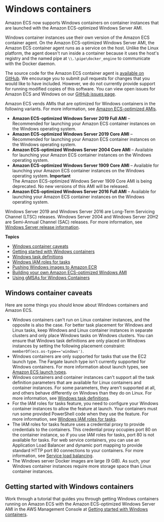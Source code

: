 # Windows containers<a name="ECS_Windows"></a>

Amazon ECS now supports Windows containers on container instances that are launched with the Amazon ECS\-optimized Windows Server AMI\. 

Windows container instances use their own version of the Amazon ECS container agent\. On the Amazon ECS\-optimized Windows Server AMI, the Amazon ECS container agent runs as a service on the host\. Unlike the Linux platform, the agent doesn't run inside a container because it uses the host's registry and the named pipe at `\\.\pipe\docker_engine` to communicate with the Docker daemon\.

The source code for the Amazon ECS container agent is [available on GitHub](https://github.com/aws/amazon-ecs-agent)\. We encourage you to submit pull requests for changes that you would like to have included\. However, we do not currently provide support for running modified copies of this software\. You can view open issues for Amazon ECS and Windows on our [GitHub issues page](https://github.com/aws/amazon-ecs-agent/issues?utf8=%E2%9C%93&q=is%3Aissue%20is%3Aopen%20label%3Aos/windows)\.

Amazon ECS vends AMIs that are optimized for Windows containers in the following variants\. For more information, see [Amazon ECS\-optimized AMIs](ecs-optimized_AMI.md)\.
+ **Amazon ECS\-optimized Windows Server 2019 Full AMI** – Recommended for launching your Amazon ECS container instances on the Windows operating system\.
+ **Amazon ECS\-optimized Windows Server 2019 Core AMI** – Recommended for launching your Amazon ECS container instances on the Windows operating system\.
+ **Amazon ECS\-optimized Windows Server 2004 Core AMI** – Available for launching your Amazon ECS container instances on the Windows operating system\.
+ **Amazon ECS\-optimized Windows Server 1909 Core AMI** – Available for launching your Amazon ECS container instances on the Windows operating system\.
**Important**  
The Amazon ECS\-optimized Windows Server 1909 Core AMI is being deprecated\. No new versions of this AMI will be released\.
+ **Amazon ECS\-optimized Windows Server 2016 Full AMI** – Available for launching your Amazon ECS container instances on the Windows operating system\.

Windows Server 2019 and Windows Server 2016 are Long\-Term Servicing Channel \(LTSC\) releases\. Windows Server 2004 and Windows Server 20H2 are Semi\-Annual Channel \(SAC\) releases\. For more information, see [Windows Server release information](https://docs.microsoft.com/en-us/windows-server/get-started/windows-server-release-info)\.

**Topics**
+ [Windows container caveats](#windows_caveats)
+ [Getting started with Windows containers](#windows-getting-started)
+ [Windows task definitions](windows_task_definitions.md)
+ [Windows IAM roles for tasks](windows_task_IAM_roles.md)
+ [Pushing Windows images to Amazon ECR](windows_ecr.md)
+ [Building your own Amazon ECS\-optimized Windows AMI](windows-custom-ami.md)
+ [Using gMSAs for Windows Containers](windows-gmsa.md)

## Windows container caveats<a name="windows_caveats"></a>

Here are some things you should know about Windows containers and Amazon ECS\.
+ Windows containers can't run on Linux container instances, and the opposite is also the case\. For better task placement for Windows and Linux tasks, keep Windows and Linux container instances in separate clusters and only place Windows tasks on Windows clusters\. You can ensure that Windows task definitions are only placed on Windows instances by setting the following placement constraint: `memberOf(ecs.os-type=='windows')`\.
+ Windows containers are only supported for tasks that use the EC2 launch type\. The Fargate launch type isn't currently supported for Windows containers\. For more information about launch types, see [Amazon ECS launch types](launch_types.md)\.
+ Windows containers and container instances can't support all the task definition parameters that are available for Linux containers and container instances\. For some parameters, they aren't supported at all, and others behave differently on Windows than they do on Linux\. For more information, see [Windows task definitions](windows_task_definitions.md)\.
+ For the IAM roles for tasks feature, you need to configure your Windows container instances to allow the feature at launch\. Your containers must run some provided PowerShell code when they use the feature\. For more information, see [Windows IAM roles for tasks](windows_task_IAM_roles.md)\.
+ The IAM roles for tasks feature uses a credential proxy to provide credentials to the containers\. This credential proxy occupies port 80 on the container instance, so if you use IAM roles for tasks, port 80 is not available for tasks\. For web service containers, you can use an Application Load Balancer and dynamic port mapping to provide standard HTTP port 80 connections to your containers\. For more information, see [Service load balancing](service-load-balancing.md)\.
+ The Windows server Docker images are large \(9 GiB\)\. As such, your Windows container instances require more storage space than Linux container instances\.

## Getting started with Windows containers<a name="windows-getting-started"></a>

Work through a tutorial that guides you through getting Windows containers running on Amazon ECS with the Amazon ECS\-optimized Windows Server AMI in the AWS Management Console at [Getting started with Windows containers](ECS_Windows_getting_started.md)\.
